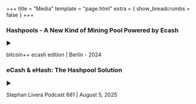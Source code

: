 +++
title = "Media"
template = "page.html"
extra = { show_breadcrumbs = false }
+++

<div class="media-grid">

<div class="media-entry">
  <h3 class="media-title">Hashpools - A New Kind of Mining Pool Powered by Ecash</h3>
  <div class="video-thumbnail" onclick="loadVideo(this, 'https://blosstr.com/e11e8de26b4f8ecd2de5ad865d0c91c7adde1c071f48f13ddc9a82505e7f0308.mp4')" style="background-image: url('/images/media/bitcoin-plus-plus-thumbnail.jpg'); background-size: cover; background-position: center;">
    <div class="play-button">▶</div>
  </div>
  <p class="media-desc">bitcoin++ ecash edition | Berlin - 2024</p>
</div>

<div class="media-entry">
  <h3 class="media-title">eCash & eHash: The Hashpool Solution</h3>
  <div class="video-thumbnail" onclick="loadVideo(this, 'https://blosstr.com/e34bf835cbb362f7173472bed837685820b3e71cb0e72b0b070fe524178681bf.mp4')" style="background-image: url('/images/media/stephan-livera-thumbnail.webp'); background-size: cover; background-position: center;">
    <div class="play-button">▶</div>
  </div>
  <p class="media-desc">Stephan Livera Podcast 681 | August 5, 2025</p>
</div>

</div>

<script>
function loadVideo(thumbnailElement, videoUrl) {
  // Create video element
  const video = document.createElement('video');
  video.className = 'media-video';
  video.controls = true;
  video.preload = 'metadata';
  
  // Create source element
  const source = document.createElement('source');
  source.src = videoUrl;
  source.type = 'video/mp4';
  
  video.appendChild(source);
  
  // Add fallback text
  video.appendChild(document.createTextNode('Your browser does not support the video tag.'));
  
  // Replace thumbnail with video
  thumbnailElement.parentNode.replaceChild(video, thumbnailElement);
  
  // Auto-play the video
  video.play().catch(e => {
    console.log('Auto-play failed:', e);
  });
}
</script>